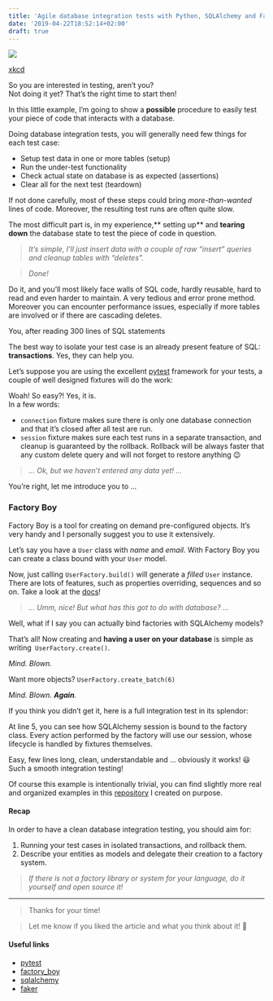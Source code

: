 ```yaml
---
title: 'Agile database integration tests with Python, SQLAlchemy and Factory Boy'
date: '2019-04-22T18:52:14+02:00'
draft: true
---
```

![](https://cdn-images-1.medium.com/max/800/1*P4nj9fJjSeJ9-c0rwSZqlg.png)

<span class="figcaption_hack">[xkcd](https://xkcd.com/327/)</span>

So you are interested in testing, aren’t you?<br> Not doing it yet? That’s the
right time to start then!

In this little example, I’m going to show a **possible** procedure to easily
test your piece of code that interacts with a database.

Doing database integration tests, you will generally need few things for each
test case:

* Setup test data in one or more tables (setup)
* Run the under-test functionality
* Check actual state on database is as expected (assertions)
* Clear all for the next test (teardown)

If not done carefully, most of these steps could bring *more-than-wanted* lines
of code. Moreover, the resulting test runs are often quite slow.

The most difficult part is, in my experience,** setting up** and **tearing
down** the database state to test the piece of code in question.

> *It’s simple, I’ll just insert data with a couple of raw “insert” queries and
> cleanup tables with “deletes”.*

> *Done!*


Do it, and you’ll most likely face walls of SQL code, hardly reusable, hard to
read and even harder to maintain. A very tedious and error prone method. <br>
Moreover you can encounter performance issues, especially if more tables are
involved or if there are cascading deletes.

<span class="figcaption_hack">You, after reading 300 lines of SQL statements</span>

The best way to isolate your test case is an already present feature of SQL:
**transactions**. Yes, they can help you.

Let’s suppose you are using the excellent
[pytest](https://docs.pytest.org/en/latest/) framework for your tests, a couple
of well designed fixtures will do the work:

Woah! So easy?! Yes, it is.<br> In a few words:

* `connection` fixture makes sure there is only one database connection and that
it’s closed after all test are run.
* `session` fixture makes sure each test runs in a separate transaction, and
cleanup is guaranteed by the rollback. Rollback will be always faster that any
custom delete query and will not forget to restore anything 😉

> *… Ok, but we haven’t entered any data yet! …*

You’re right, let me introduce you to …

### **Factory Boy**

Factory Boy is a tool for creating on demand pre-configured objects. It’s very
handy and I personally suggest you to use it extensively.

Let’s say you have a `User` class with *name* and *email*. With Factory Boy you
can create a class bound with your `User` model.

Now, just calling `UserFactory.build()` will generate a *filled* `User`
instance.<br> There are lots of features, such as properties overriding,
sequences and so on. Take a look at the
[docs](http://factoryboy.readthedocs.io/en/latest/)!

> *… Umm, nice! But what has this got to do with database? …*

Well, what if I say you can actually bind factories with SQLAlchemy models?

That’s all! Now creating and **having a user on your database** is simple as
writing` UserFactory.create()`.

*Mind. Blown.*

Want more objects? `UserFactory.create_batch(6)`

*Mind. Blown. ***Again***.*

If you think you didn’t get it, here is a full integration test in its splendor:

At line 5, you can see how SQLAlchemy session is bound to the factory class.
Every action performed by the factory will use our session, whose lifecycle is
handled by fixtures themselves.

Easy, few lines long, clean, understandable and … obviously it works! 😃<br>
Such a smooth integration testing!

Of course this example is intentionally trivial, you can find slightly more real
and organized examples in this
[repository](https://github.com/ProvoK/article_agile_database_integration) I
created on purpose.

#### Recap

In order to have a clean database integration testing, you should aim for:

1.  Running your test cases in isolated transactions, and rollback them.
1.  Describe your entities as models and delegate their creation to a factory
system.

> *If there is not a factory library or system for your language, do it yourself
> and open source it!*

*****

> Thanks for your time!

> Let me know if you liked the article and what you think about it! 👋

#### Useful links

* [pytest](https://docs.pytest.org/en/latest/)
* [factory_boy](http://factoryboy.readthedocs.io/en/latest/index.html)
* [sqlalchemy](http://docs.sqlalchemy.org/en/latest/)
* [faker](http://faker.readthedocs.io/en/master/)
